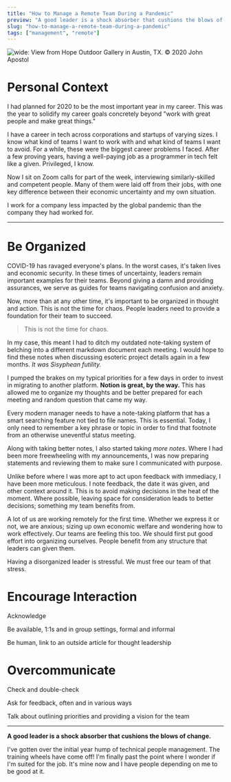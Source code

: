 ```yaml
---
title: "How to Manage a Remote Team During a Pandemic"
preview: "A good leader is a shock absorber that cushions the blows of change."
slug: "how-to-manage-a-remote-team-during-a-pandemic"
tags: ["management", "remote"]
---
```


![wide: View from Hope Outdoor Gallery in Austin, TX. &copy; 2020 John Apostol](hero.jpg)

# Personal Context

I had planned for 2020 to be the most important year in my career. This was the year to solidify my career goals concretely beyond "work with great people and make great things."

I have a career in tech across corporations and startups of varying sizes. I know what kind of teams I want to work with and what kind of teams I want to avoid. For a while, these were the biggest career problems I faced. After a few proving years, having a well-paying job as a programmer in tech felt like a given. Privileged, I know.

Now I sit on Zoom calls for part of the week, interviewing similarly-skilled and competent people. Many of them were laid off from their jobs, with one key difference between their economic uncertainty and my own situation.

I work for a company less impacted by the global pandemic than the company they had worked for.

---

# Be Organized

COVID-19 has ravaged everyone's plans. In the worst cases, it's taken lives and economic security. In these times of uncertainty, leaders remain important examples for their teams. Beyond giving a damn and providing assurances, we serve as guides for teams navigating confusion and anxiety.

Now, more than at any other time, it's important to be organized in thought and action. This is not the time for chaos. People leaders need to provide a foundation for their team to succeed.

> This is not the time for chaos.

In my case, this meant I had to ditch my outdated note-taking system of belching into a different markdown document each meeting. I would hope to find these notes when discussing esoteric project details again in a few months. *It was Sisyphean futility.*

I pumped the brakes on my typical priorities for a few days in order to invest in migrating to another platform. **Notion is great, by the way.** This has allowed me to organize my thoughts and be better prepared for each meeting and random question that came my way.

Every modern manager needs to have a note-taking platform that has a smart searching feature not tied to file names. This is essential. Today, I only need to remember a key phrase or topic in order to find that footnote from an otherwise uneventful status meeting.

Along with taking better notes, I also started taking *more notes*. Where I had been more freewheeling with my announcements, I was now preparing statements and reviewing them to make sure I communicated with purpose.

Unlike before where I was more apt to act upon feedback with immediacy, I have been more meticulous. I note feedback, the date it was given, and other context around it. This is to avoid making decisions in the heat of the moment. Where possible, leaving space for consideration leads to better decisions; something my team benefits from.

A lot of us are working remotely for the first time. Whether we express it or not, we are anxious; sizing up own economic welfare and wondering how to work effectively. Our teams are feeling this too. We should first put good effort into organizing ourselves. People benefit from any structure that leaders can given them.

Having a disorganized leader is stressful. We must free our team of that stress.

# Encourage Interaction

Acknowledge

Be available, 1:1s and in group settings, formal and informal

Be human, link to an outside article for thought leadership

# Overcommunicate

Check and double-check

Ask for feedback, often and in various ways

Talk about outlining priorities and providing a vision for the team

---

**A good leader is a shock absorber that cushions the blows of change.**

I've gotten over the initial year hump of technical people management. The training wheels have come off! I'm finally past the point where I wonder if I'm suited for the job. It's mine now and I have people depending on me to be good at it.
